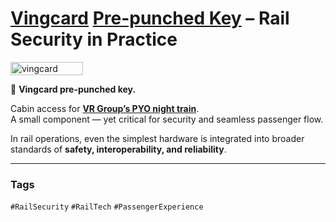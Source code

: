 # [Vingcard](https://www.vingcard.com/en) [Pre-punched Key](https://www.newlocksystems.es/vingcards-revolutionary-pre-punched-hole-key-card/) – Rail Security in Practice

<div style="display:flex;flex-wrap:wrap;gap:10px">
  <img src="/alvin-site/JPG_VID/PXL_20240927_161141251.jpg?v=3" alt="vingcard" width="48%">

</div>

🔑 **Vingcard pre-punched key.**  

Cabin access for [**VR Group’s PYO night train**](https://www.vr.fi/en/night-trains).  
A small component — yet critical for security and seamless passenger flow.  

In rail operations, even the simplest hardware is integrated into broader standards of **safety, interoperability, and reliability**.  

---

### Tags  
`#RailSecurity` `#RailTech` `#PassengerExperience`
